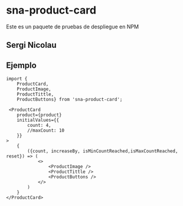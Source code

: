 # sna-product-card

Este es un paquete de pruebas de despliegue en NPM

## Sergi Nicolau

## Ejemplo
```
import {
    ProductCard, 
    ProductImage, 
    ProductTittle, 
    ProductButtons} from 'sna-product-card';
```
```
 <ProductCard
    product={product}
    initialValues={{
        count: 4,
        //maxCount: 10
    }}
>
    {
        ({count, increaseBy, isMinCountReached,isMaxCountReached, reset}) => (
            <>
                <ProductImage />
                <ProductTittle />
                <ProductButtons />
            </>
        )
    }
</ProductCard>
```
